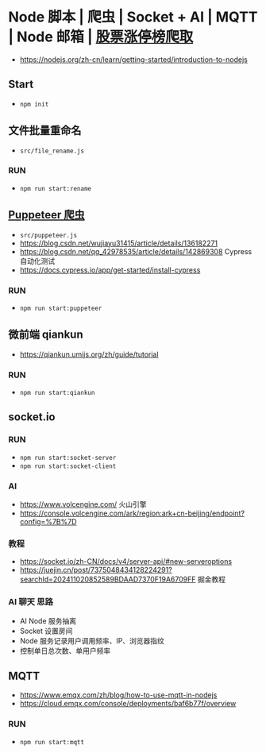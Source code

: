 # Node 脚本 | 爬虫 | Socket + AI | MQTT | Node 邮箱 | [股票涨停榜爬取](https://goldoge-fundgaos-projects.vercel.app/)

- https://nodejs.org/zh-cn/learn/getting-started/introduction-to-nodejs

## Start

- `npm init`

## 文件批量重命名

- `src/file_rename.js`

### RUN

- `npm run start:rename`

## [Puppeteer 爬虫](https://pptr.dev/)

- `src/puppeteer.js`
- https://blog.csdn.net/wujiayu31415/article/details/136182271
- https://blog.csdn.net/qq_42978535/article/details/142869308
  Cypress 自动化测试
- https://docs.cypress.io/app/get-started/install-cypress

### RUN

- `npm run start:puppeteer`

## 微前端 qiankun

- https://qiankun.umijs.org/zh/guide/tutorial

### RUN

- `npm run start:qiankun`

## socket.io

### RUN

- `npm run start:socket-server`
- `npm run start:socket-client`

### AI

- https://www.volcengine.com/ 火山引擎
- https://console.volcengine.com/ark/region:ark+cn-beijing/endpoint?config=%7B%7D

### 教程

- https://socket.io/zh-CN/docs/v4/server-api/#new-serveroptions
- https://juejin.cn/post/7375048434128224291?searchId=202411020852589BDAAD7370F19A6709FF 掘金教程

### AI 聊天 思路

- AI Node 服务抽离
- Socket 设置房间
- Node 服务记录用户调用频率、IP、浏览器指纹
- 控制单日总次数、单用户频率

## MQTT

- https://www.emqx.com/zh/blog/how-to-use-mqtt-in-nodejs
- https://cloud.emqx.com/console/deployments/baf6b77f/overview

### RUN

- `npm run start:mqtt`
